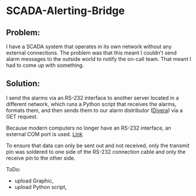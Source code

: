 # SCADA-Alerting-Bridge

## Problem:
I have a SCADA system that operates in its own network without any external connections. The problem was that this meant I couldn't send alarm messages to the outside world to notify the on-call team. That meant I had to come up with something.

## Solution:
I send the alarms via an RS-232 interface to another server located in a different network, which runs a Python script that receives the alarms, formats them, and then sends them to our alarm distributor ([Divera](https://www.divera247.com/)) via a GET request.

Because modern computers no longer have an RS-232 interface, an external COM port is used. [Link](https://www.wut.de/e-58665-ww-dade-000.php)

To ensure that data can only be sent out and not received, only the transmit pin was soldered to one side of the RS-232 connection cable and only the receive pin to the other side.



ToDo:
- upload Graphic,
- upload Python script,
